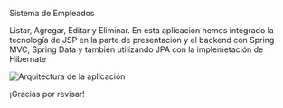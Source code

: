 Sistema de Empleados

Listar, Agregar, Editar y Eliminar.
En esta aplicación hemos integrado la tecnología de JSP en la parte de presentación 
y el backend con Spring MVC, Spring Data y también utilizando JPA con la implemetación 
de Hibernate

![Arquitectura de la aplicación](url_de_la_imagen)

¡Gracias por revisar!
